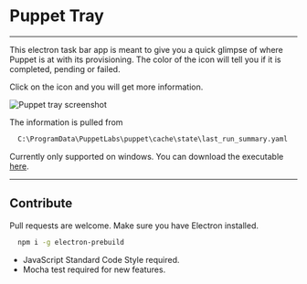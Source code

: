 # Puppet Tray
---
This electron task bar app is meant to give you a quick glimpse of where Puppet is at with its provisioning.
The color of the icon will tell you if it is completed, pending or failed.

Click on the icon and you will get more information.

![Puppet tray screenshot](http://res.cloudinary.com/gatec21/image/upload/v1470756092/puppet-tray_jichun.png)

The information is pulled from

```bash
  C:\ProgramData\PuppetLabs\puppet\cache\state\last_run_summary.yaml
```

Currently only supported on windows.
You can download the executable [here](http://github.com/misterGF/puppet-tray/v1).

---

## Contribute
Pull requests are welcome. Make sure you have Electron installed.

```bash
  npm i -g electron-prebuild
```

- JavaScript Standard Code Style required.
- Mocha test required for new features.
